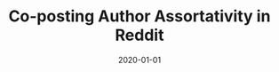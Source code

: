 ---
title: 'Co-posting Author Assortativity in Reddit'
collection: publications
permalink: /publication/2020-01-01-CEUR Workshop Proceedings-Co-posting-Author.md
excerpt: 'F. Cauteruccio, E.  Corradini, G.  Terracina, D.  Ursino, L.  Virgili'
date: 2020-01-01
venue: 'CEUR Workshop Proceedings'
link: 'https://doi.org/-'
location: 'Polytechnic University of Marche, University of Calabria'
---